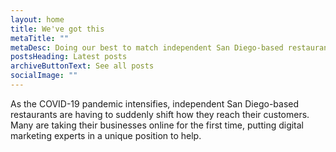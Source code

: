 ```yaml
---
layout: home
title: We've got this
metaTitle: ""
metaDesc: Doing our best to match independent San Diego-based restaurants with volunteers providing free digital marketing services.
postsHeading: Latest posts
archiveButtonText: See all posts
socialImage: ""
---
```

As the COVID-19 pandemic intensifies, independent San Diego-based restaurants are having to suddenly shift how they reach their customers. Many are taking their businesses online for the first time, putting digital marketing experts in a unique position to help.